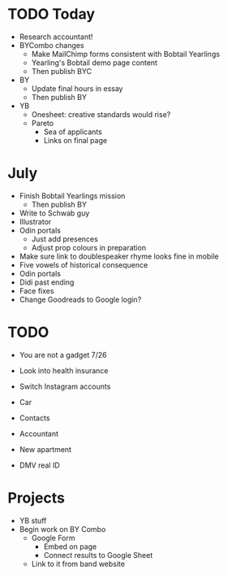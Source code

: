 # TODO Today
* Research accountant!
* BYCombo changes
    * Make MailChimp forms consistent with Bobtail Yearlings
    * Yearling's Bobtail demo page content
    * Then publish BYC
* BY
    * Update final hours in essay
    * Then publish BY
* YB
    * Onesheet: creative standards would rise?
    * Pareto
        * Sea of applicants
        * Links on final page

# July
* Finish Bobtail Yearlings mission
    * Then publish BY
* Write to Schwab guy
* Illustrator
* Odin portals
    * Just add presences
    * Adjust prop colours in preparation
* Make sure link to doublespeaker rhyme looks fine in mobile
* Five vowels of historical consequence
* Odin portals
* Didi past ending
* Face fixes
* Change Goodreads to Google login?

# TODO
* You are not a gadget 7/26
* Look into health insurance
* Switch Instagram accounts

* Car
* Contacts
* Accountant
* New apartment
* DMV real ID

# Projects
* YB stuff
* Begin work on BY Combo
    * Google Form
        * Embed on page
        * Connect results to Google Sheet
    * Link to it from band website